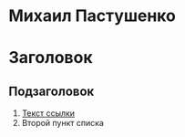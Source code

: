 # Михаил Пастушенко
# Заголовок

## Подзаголовок

1. [Текст ссылки](цель_ссылки)
1. Второй пункт списка